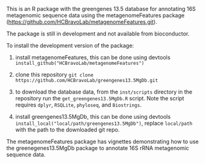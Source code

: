 This is an R package with the greengenes 13.5 database for annotating 16S metagenomic sequence data using the metagenomeFeatures package (https://github.com/HCBravoLab/metagenomeFeatures.git).

The package is still in development and not available from bioconductor.

To install the development version of the package:  
1. install metagenomeFeatures, this can be done using devtools `install_github("HCBravoLab/metagenomeFeatures")`  
2. clone this repository `git clone https://github.com/HCBravoLab/greengenes13.5MgDb.git`   
3. to download the database data, from the `inst/scripts` directory in the repository run the `get_greengenes13.5MgDb.R` script. Note the script requires `dplyr`, `RSQLite`, `phyloseq`, and `Biostrings`.  

4. install greengenes13.5MgDb, this can be done using devtools `install_local("local/path/greengenes13.5MgDb")`, replace `local/path` with the path to the downloaded git repo.   

The metagenomeFeatures package has vignettes demonstrating how to use the greenegenes13.5MgDb package to annotate 16S rRNA metagenomic sequence data.

